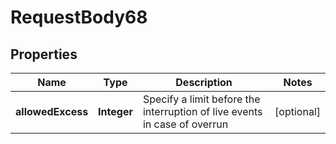 

# RequestBody68


## Properties

| Name | Type | Description | Notes |
|------------ | ------------- | ------------- | -------------|
|**allowedExcess** | **Integer** | Specify a limit before the interruption of live events in case of overrun |  [optional] |



